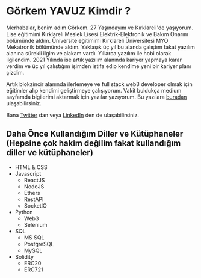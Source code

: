 # Görkem YAVUZ Kimdir ?

Merhabalar, benim adım Görkem. 27 Yaşındayım ve Kırklareli'de yaşıyorum. Lise eğitimimi Kırklareli Meslek Lisesi Elektrik-Elektronik ve Bakım Onarım bölümünde aldım. Üniversite eğitimimi Kırklareli Üniversitesi MYO Mekatronik bölümünde aldım. Yaklaşık üç yıl bu alanda çalıştım fakat yazılım alanına sürekli ilgim ve alakam vardı. Yıllarca yazılım ile hobi olarak ilgilendim. 2021 Yılında ise artık yazılım alanında kariyer yapmaya karar verdim ve üç yıl çalıştığım işimden istifa edip kendime yeni bir kariyer planı çizdim.

Artık blokzincir alanında ilerlemeye ve full stack web3 developer olmak için eğitimler alıp kendimi geliştirmeye çalışıyorum. Vakit buldukça medium sayfamda bigilerimi aktarmak için yazılar yazıyorum. Bu yazılara [buradan](https://medium.com/@gorkemyavuz "Medium Sayfam") ulaşabilirsiniz.

Bana [Twitter](https://twitter.com/ygorkem0 "Twitter Hesabım") dan veya [LinkedIn](https://www.linkedin.com/in/gorkemyavuz/ "Linkedin Hesabım") den de ulaşabilirsiniz.

## Daha Önce Kullandığım Diller ve Kütüphaneler (Hepsine çok hakim değilim fakat kullandığım diller ve kütüphaneler)
- HTML & CSS
- Javascript
  * ReactJS
   * NodeJS
  * Ethers
   * RestAPI
   * SocketIO
- Python
   * Web3
   * Selenium
- SQL
   * MS SQL
   * PostgreSQL
  * MySQL
- Solidity
   * ERC20
   * ERC721
